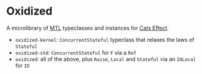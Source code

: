 # Oxidized

A microlibrary of [MTL](https://github.com/typelevel/cats-mtl) typeclasses and instances for [Cats Effect](https://github.com/typelevel/cats-effect).

* `oxidized-kernel`: `ConcurrentStateful` typeclass that relaxes the laws of `Stateful`
* `oxidized-std`: `ConcurrentStateful` for `F` via a `Ref`
* `oxidized`: all of the above, plus `Raise`, `Local` and `Stateful` via an `IOLocal` for `IO`
